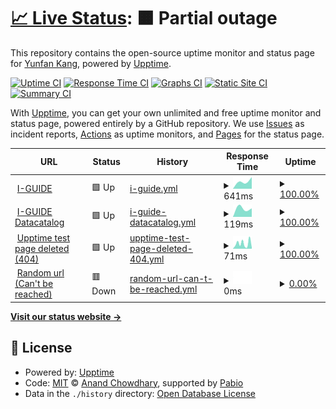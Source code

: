 # [📈 Live Status](https://yunfankang.github.io/upptime): <!--live status--> **🟧 Partial outage**

This repository contains the open-source uptime monitor and status page for [Yunfan Kang](https://yunfankang.github.io/upptime), powered by [Upptime](https://github.com/upptime/upptime).

[![Uptime CI](https://github.com/yunfankang/upptime/workflows/Uptime%20CI/badge.svg)](https://github.com/yunfankang/upptime/actions?query=workflow%3A%22Uptime+CI%22)
[![Response Time CI](https://github.com/yunfankang/upptime/workflows/Response%20Time%20CI/badge.svg)](https://github.com/yunfankang/upptime/actions?query=workflow%3A%22Response+Time+CI%22)
[![Graphs CI](https://github.com/yunfankang/upptime/workflows/Graphs%20CI/badge.svg)](https://github.com/yunfankang/upptime/actions?query=workflow%3A%22Graphs+CI%22)
[![Static Site CI](https://github.com/yunfankang/upptime/workflows/Static%20Site%20CI/badge.svg)](https://github.com/yunfankang/upptime/actions?query=workflow%3A%22Static+Site+CI%22)
[![Summary CI](https://github.com/yunfankang/upptime/workflows/Summary%20CI/badge.svg)](https://github.com/yunfankang/upptime/actions?query=workflow%3A%22Summary+CI%22)

With [Upptime](https://upptime.js.org), you can get your own unlimited and free uptime monitor and status page, powered entirely by a GitHub repository. We use [Issues](https://github.com/yunfankang/upptime/issues) as incident reports, [Actions](https://github.com/yunfankang/upptime/actions) as uptime monitors, and [Pages](https://yunfankang.github.io/upptime) for the status page.

<!--start: status pages-->
<!-- This summary is generated by Upptime (https://github.com/upptime/upptime) -->
<!-- Do not edit this manually, your changes will be overwritten -->
<!-- prettier-ignore -->
| URL | Status | History | Response Time | Uptime |
| --- | ------ | ------- | ------------- | ------ |
| <img alt="" src="https://icons.duckduckgo.com/ip3/iguide.illinois.edu.ico" height="13"> [I-GUIDE](https://iguide.illinois.edu) | 🟩 Up | [i-guide.yml](https://github.com/YunfanKang/upptime/commits/HEAD/history/i-guide.yml) | <details><summary><img alt="Response time graph" src="./graphs/i-guide/response-time-week.png" height="20"> 641ms</summary><br><a href="https://yunfankang.github.io/upptime/history/i-guide"><img alt="Response time 641" src="https://img.shields.io/endpoint?url=https%3A%2F%2Fraw.githubusercontent.com%2FYunfanKang%2Fupptime%2FHEAD%2Fapi%2Fi-guide%2Fresponse-time.json"></a><br><a href="https://yunfankang.github.io/upptime/history/i-guide"><img alt="24-hour response time 641" src="https://img.shields.io/endpoint?url=https%3A%2F%2Fraw.githubusercontent.com%2FYunfanKang%2Fupptime%2FHEAD%2Fapi%2Fi-guide%2Fresponse-time-day.json"></a><br><a href="https://yunfankang.github.io/upptime/history/i-guide"><img alt="7-day response time 641" src="https://img.shields.io/endpoint?url=https%3A%2F%2Fraw.githubusercontent.com%2FYunfanKang%2Fupptime%2FHEAD%2Fapi%2Fi-guide%2Fresponse-time-week.json"></a><br><a href="https://yunfankang.github.io/upptime/history/i-guide"><img alt="30-day response time 641" src="https://img.shields.io/endpoint?url=https%3A%2F%2Fraw.githubusercontent.com%2FYunfanKang%2Fupptime%2FHEAD%2Fapi%2Fi-guide%2Fresponse-time-month.json"></a><br><a href="https://yunfankang.github.io/upptime/history/i-guide"><img alt="1-year response time 641" src="https://img.shields.io/endpoint?url=https%3A%2F%2Fraw.githubusercontent.com%2FYunfanKang%2Fupptime%2FHEAD%2Fapi%2Fi-guide%2Fresponse-time-year.json"></a></details> | <details><summary><a href="https://yunfankang.github.io/upptime/history/i-guide">100.00%</a></summary><a href="https://yunfankang.github.io/upptime/history/i-guide"><img alt="All-time uptime 100.00%" src="https://img.shields.io/endpoint?url=https%3A%2F%2Fraw.githubusercontent.com%2FYunfanKang%2Fupptime%2FHEAD%2Fapi%2Fi-guide%2Fuptime.json"></a><br><a href="https://yunfankang.github.io/upptime/history/i-guide"><img alt="24-hour uptime 100.00%" src="https://img.shields.io/endpoint?url=https%3A%2F%2Fraw.githubusercontent.com%2FYunfanKang%2Fupptime%2FHEAD%2Fapi%2Fi-guide%2Fuptime-day.json"></a><br><a href="https://yunfankang.github.io/upptime/history/i-guide"><img alt="7-day uptime 100.00%" src="https://img.shields.io/endpoint?url=https%3A%2F%2Fraw.githubusercontent.com%2FYunfanKang%2Fupptime%2FHEAD%2Fapi%2Fi-guide%2Fuptime-week.json"></a><br><a href="https://yunfankang.github.io/upptime/history/i-guide"><img alt="30-day uptime 100.00%" src="https://img.shields.io/endpoint?url=https%3A%2F%2Fraw.githubusercontent.com%2FYunfanKang%2Fupptime%2FHEAD%2Fapi%2Fi-guide%2Fuptime-month.json"></a><br><a href="https://yunfankang.github.io/upptime/history/i-guide"><img alt="1-year uptime 100.00%" src="https://img.shields.io/endpoint?url=https%3A%2F%2Fraw.githubusercontent.com%2FYunfanKang%2Fupptime%2FHEAD%2Fapi%2Fi-guide%2Fuptime-year.json"></a></details>
| <img alt="" src="https://icons.duckduckgo.com/ip3/iguide.cuahsi.io.ico" height="13"> [I-GUIDE Datacatalog](https://iguide.cuahsi.io) | 🟩 Up | [i-guide-datacatalog.yml](https://github.com/YunfanKang/upptime/commits/HEAD/history/i-guide-datacatalog.yml) | <details><summary><img alt="Response time graph" src="./graphs/i-guide-datacatalog/response-time-week.png" height="20"> 119ms</summary><br><a href="https://yunfankang.github.io/upptime/history/i-guide-datacatalog"><img alt="Response time 119" src="https://img.shields.io/endpoint?url=https%3A%2F%2Fraw.githubusercontent.com%2FYunfanKang%2Fupptime%2FHEAD%2Fapi%2Fi-guide-datacatalog%2Fresponse-time.json"></a><br><a href="https://yunfankang.github.io/upptime/history/i-guide-datacatalog"><img alt="24-hour response time 119" src="https://img.shields.io/endpoint?url=https%3A%2F%2Fraw.githubusercontent.com%2FYunfanKang%2Fupptime%2FHEAD%2Fapi%2Fi-guide-datacatalog%2Fresponse-time-day.json"></a><br><a href="https://yunfankang.github.io/upptime/history/i-guide-datacatalog"><img alt="7-day response time 119" src="https://img.shields.io/endpoint?url=https%3A%2F%2Fraw.githubusercontent.com%2FYunfanKang%2Fupptime%2FHEAD%2Fapi%2Fi-guide-datacatalog%2Fresponse-time-week.json"></a><br><a href="https://yunfankang.github.io/upptime/history/i-guide-datacatalog"><img alt="30-day response time 119" src="https://img.shields.io/endpoint?url=https%3A%2F%2Fraw.githubusercontent.com%2FYunfanKang%2Fupptime%2FHEAD%2Fapi%2Fi-guide-datacatalog%2Fresponse-time-month.json"></a><br><a href="https://yunfankang.github.io/upptime/history/i-guide-datacatalog"><img alt="1-year response time 119" src="https://img.shields.io/endpoint?url=https%3A%2F%2Fraw.githubusercontent.com%2FYunfanKang%2Fupptime%2FHEAD%2Fapi%2Fi-guide-datacatalog%2Fresponse-time-year.json"></a></details> | <details><summary><a href="https://yunfankang.github.io/upptime/history/i-guide-datacatalog">100.00%</a></summary><a href="https://yunfankang.github.io/upptime/history/i-guide-datacatalog"><img alt="All-time uptime 100.00%" src="https://img.shields.io/endpoint?url=https%3A%2F%2Fraw.githubusercontent.com%2FYunfanKang%2Fupptime%2FHEAD%2Fapi%2Fi-guide-datacatalog%2Fuptime.json"></a><br><a href="https://yunfankang.github.io/upptime/history/i-guide-datacatalog"><img alt="24-hour uptime 100.00%" src="https://img.shields.io/endpoint?url=https%3A%2F%2Fraw.githubusercontent.com%2FYunfanKang%2Fupptime%2FHEAD%2Fapi%2Fi-guide-datacatalog%2Fuptime-day.json"></a><br><a href="https://yunfankang.github.io/upptime/history/i-guide-datacatalog"><img alt="7-day uptime 100.00%" src="https://img.shields.io/endpoint?url=https%3A%2F%2Fraw.githubusercontent.com%2FYunfanKang%2Fupptime%2FHEAD%2Fapi%2Fi-guide-datacatalog%2Fuptime-week.json"></a><br><a href="https://yunfankang.github.io/upptime/history/i-guide-datacatalog"><img alt="30-day uptime 100.00%" src="https://img.shields.io/endpoint?url=https%3A%2F%2Fraw.githubusercontent.com%2FYunfanKang%2Fupptime%2FHEAD%2Fapi%2Fi-guide-datacatalog%2Fuptime-month.json"></a><br><a href="https://yunfankang.github.io/upptime/history/i-guide-datacatalog"><img alt="1-year uptime 100.00%" src="https://img.shields.io/endpoint?url=https%3A%2F%2Fraw.githubusercontent.com%2FYunfanKang%2Fupptime%2FHEAD%2Fapi%2Fi-guide-datacatalog%2Fuptime-year.json"></a></details>
| <img alt="" src="https://icons.duckduckgo.com/ip3/yunfankang.github.io.ico" height="13"> [Upptime test page deleted (404)](https://yunfankang.github.io/uptime-test-for-iguide) | 🟩 Up | [upptime-test-page-deleted-404.yml](https://github.com/YunfanKang/upptime/commits/HEAD/history/upptime-test-page-deleted-404.yml) | <details><summary><img alt="Response time graph" src="./graphs/upptime-test-page-deleted-404/response-time-week.png" height="20"> 71ms</summary><br><a href="https://yunfankang.github.io/upptime/history/upptime-test-page-deleted-404"><img alt="Response time 71" src="https://img.shields.io/endpoint?url=https%3A%2F%2Fraw.githubusercontent.com%2FYunfanKang%2Fupptime%2FHEAD%2Fapi%2Fupptime-test-page-deleted-404%2Fresponse-time.json"></a><br><a href="https://yunfankang.github.io/upptime/history/upptime-test-page-deleted-404"><img alt="24-hour response time 71" src="https://img.shields.io/endpoint?url=https%3A%2F%2Fraw.githubusercontent.com%2FYunfanKang%2Fupptime%2FHEAD%2Fapi%2Fupptime-test-page-deleted-404%2Fresponse-time-day.json"></a><br><a href="https://yunfankang.github.io/upptime/history/upptime-test-page-deleted-404"><img alt="7-day response time 71" src="https://img.shields.io/endpoint?url=https%3A%2F%2Fraw.githubusercontent.com%2FYunfanKang%2Fupptime%2FHEAD%2Fapi%2Fupptime-test-page-deleted-404%2Fresponse-time-week.json"></a><br><a href="https://yunfankang.github.io/upptime/history/upptime-test-page-deleted-404"><img alt="30-day response time 71" src="https://img.shields.io/endpoint?url=https%3A%2F%2Fraw.githubusercontent.com%2FYunfanKang%2Fupptime%2FHEAD%2Fapi%2Fupptime-test-page-deleted-404%2Fresponse-time-month.json"></a><br><a href="https://yunfankang.github.io/upptime/history/upptime-test-page-deleted-404"><img alt="1-year response time 71" src="https://img.shields.io/endpoint?url=https%3A%2F%2Fraw.githubusercontent.com%2FYunfanKang%2Fupptime%2FHEAD%2Fapi%2Fupptime-test-page-deleted-404%2Fresponse-time-year.json"></a></details> | <details><summary><a href="https://yunfankang.github.io/upptime/history/upptime-test-page-deleted-404">100.00%</a></summary><a href="https://yunfankang.github.io/upptime/history/upptime-test-page-deleted-404"><img alt="All-time uptime 100.00%" src="https://img.shields.io/endpoint?url=https%3A%2F%2Fraw.githubusercontent.com%2FYunfanKang%2Fupptime%2FHEAD%2Fapi%2Fupptime-test-page-deleted-404%2Fuptime.json"></a><br><a href="https://yunfankang.github.io/upptime/history/upptime-test-page-deleted-404"><img alt="24-hour uptime 100.00%" src="https://img.shields.io/endpoint?url=https%3A%2F%2Fraw.githubusercontent.com%2FYunfanKang%2Fupptime%2FHEAD%2Fapi%2Fupptime-test-page-deleted-404%2Fuptime-day.json"></a><br><a href="https://yunfankang.github.io/upptime/history/upptime-test-page-deleted-404"><img alt="7-day uptime 100.00%" src="https://img.shields.io/endpoint?url=https%3A%2F%2Fraw.githubusercontent.com%2FYunfanKang%2Fupptime%2FHEAD%2Fapi%2Fupptime-test-page-deleted-404%2Fuptime-week.json"></a><br><a href="https://yunfankang.github.io/upptime/history/upptime-test-page-deleted-404"><img alt="30-day uptime 100.00%" src="https://img.shields.io/endpoint?url=https%3A%2F%2Fraw.githubusercontent.com%2FYunfanKang%2Fupptime%2FHEAD%2Fapi%2Fupptime-test-page-deleted-404%2Fuptime-month.json"></a><br><a href="https://yunfankang.github.io/upptime/history/upptime-test-page-deleted-404"><img alt="1-year uptime 100.00%" src="https://img.shields.io/endpoint?url=https%3A%2F%2Fraw.githubusercontent.com%2FYunfanKang%2Fupptime%2FHEAD%2Fapi%2Fupptime-test-page-deleted-404%2Fuptime-year.json"></a></details>
| <img alt="" src="https://icons.duckduckgo.com/ip3/dfdsfsafs.com.ico" height="13"> [Random url (Can't be reached)](http://dfdsfsafs.com) | 🟥 Down | [random-url-can-t-be-reached.yml](https://github.com/YunfanKang/upptime/commits/HEAD/history/random-url-can-t-be-reached.yml) | <details><summary><img alt="Response time graph" src="./graphs/random-url-can-t-be-reached/response-time-week.png" height="20"> 0ms</summary><br><a href="https://yunfankang.github.io/upptime/history/random-url-can-t-be-reached"><img alt="Response time 0" src="https://img.shields.io/endpoint?url=https%3A%2F%2Fraw.githubusercontent.com%2FYunfanKang%2Fupptime%2FHEAD%2Fapi%2Frandom-url-can-t-be-reached%2Fresponse-time.json"></a><br><a href="https://yunfankang.github.io/upptime/history/random-url-can-t-be-reached"><img alt="24-hour response time 0" src="https://img.shields.io/endpoint?url=https%3A%2F%2Fraw.githubusercontent.com%2FYunfanKang%2Fupptime%2FHEAD%2Fapi%2Frandom-url-can-t-be-reached%2Fresponse-time-day.json"></a><br><a href="https://yunfankang.github.io/upptime/history/random-url-can-t-be-reached"><img alt="7-day response time 0" src="https://img.shields.io/endpoint?url=https%3A%2F%2Fraw.githubusercontent.com%2FYunfanKang%2Fupptime%2FHEAD%2Fapi%2Frandom-url-can-t-be-reached%2Fresponse-time-week.json"></a><br><a href="https://yunfankang.github.io/upptime/history/random-url-can-t-be-reached"><img alt="30-day response time 0" src="https://img.shields.io/endpoint?url=https%3A%2F%2Fraw.githubusercontent.com%2FYunfanKang%2Fupptime%2FHEAD%2Fapi%2Frandom-url-can-t-be-reached%2Fresponse-time-month.json"></a><br><a href="https://yunfankang.github.io/upptime/history/random-url-can-t-be-reached"><img alt="1-year response time 0" src="https://img.shields.io/endpoint?url=https%3A%2F%2Fraw.githubusercontent.com%2FYunfanKang%2Fupptime%2FHEAD%2Fapi%2Frandom-url-can-t-be-reached%2Fresponse-time-year.json"></a></details> | <details><summary><a href="https://yunfankang.github.io/upptime/history/random-url-can-t-be-reached">0.00%</a></summary><a href="https://yunfankang.github.io/upptime/history/random-url-can-t-be-reached"><img alt="All-time uptime 0.00%" src="https://img.shields.io/endpoint?url=https%3A%2F%2Fraw.githubusercontent.com%2FYunfanKang%2Fupptime%2FHEAD%2Fapi%2Frandom-url-can-t-be-reached%2Fuptime.json"></a><br><a href="https://yunfankang.github.io/upptime/history/random-url-can-t-be-reached"><img alt="24-hour uptime 0.00%" src="https://img.shields.io/endpoint?url=https%3A%2F%2Fraw.githubusercontent.com%2FYunfanKang%2Fupptime%2FHEAD%2Fapi%2Frandom-url-can-t-be-reached%2Fuptime-day.json"></a><br><a href="https://yunfankang.github.io/upptime/history/random-url-can-t-be-reached"><img alt="7-day uptime 0.00%" src="https://img.shields.io/endpoint?url=https%3A%2F%2Fraw.githubusercontent.com%2FYunfanKang%2Fupptime%2FHEAD%2Fapi%2Frandom-url-can-t-be-reached%2Fuptime-week.json"></a><br><a href="https://yunfankang.github.io/upptime/history/random-url-can-t-be-reached"><img alt="30-day uptime 0.00%" src="https://img.shields.io/endpoint?url=https%3A%2F%2Fraw.githubusercontent.com%2FYunfanKang%2Fupptime%2FHEAD%2Fapi%2Frandom-url-can-t-be-reached%2Fuptime-month.json"></a><br><a href="https://yunfankang.github.io/upptime/history/random-url-can-t-be-reached"><img alt="1-year uptime 0.00%" src="https://img.shields.io/endpoint?url=https%3A%2F%2Fraw.githubusercontent.com%2FYunfanKang%2Fupptime%2FHEAD%2Fapi%2Frandom-url-can-t-be-reached%2Fuptime-year.json"></a></details>

<!--end: status pages-->

[**Visit our status website →**](https://yunfankang.github.io/upptime)

## 📄 License

- Powered by: [Upptime](https://github.com/upptime/upptime)
- Code: [MIT](./LICENSE) © [Anand Chowdhary](https://anandchowdhary.com), supported by [Pabio](https://pabio.com)
- Data in the `./history` directory: [Open Database License](https://opendatacommons.org/licenses/odbl/1-0/)

